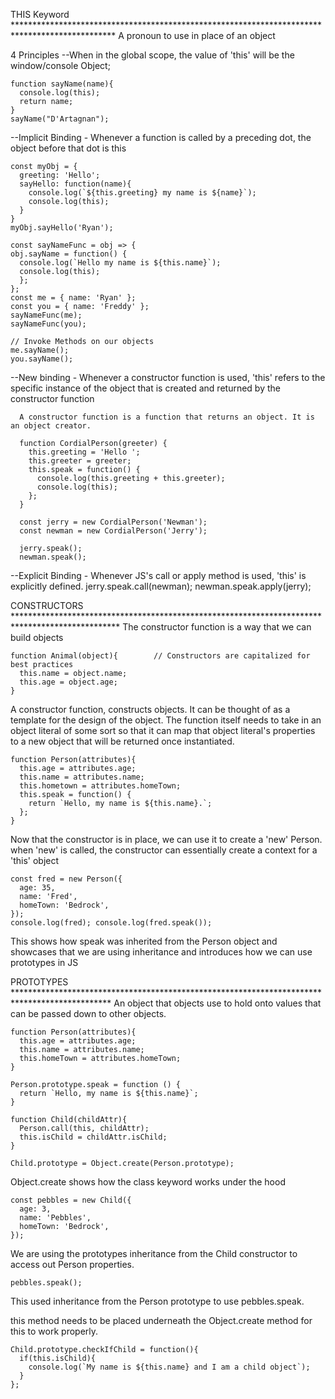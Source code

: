 THIS Keyword *********************************************************************************************** 
A pronoun to use in place of an object

4 Principles
  --When in the global scope, the value of 'this' will be the window/console Object;
    
    function sayName(name){
      console.log(this);
      return name;
    }
    sayName("D'Artagnan");

  --Implicit Binding - Whenever a function is called by a preceding dot, the object before that dot is this
    
    const myObj = {
      greeting: 'Hello';
      sayHello: function(name){
        console.log(`${this.greeting} my name is ${name}`);
        console.log(this);
      }
    }
    myObj.sayHello('Ryan');

    const sayNameFunc = obj => {
    obj.sayName = function() {
      console.log(`Hello my name is ${this.name}`);
      console.log(this);
      };
    };
    const me = { name: 'Ryan' };
    const you = { name: 'Freddy' };
    sayNameFunc(me);
    sayNameFunc(you);

    // Invoke Methods on our objects
    me.sayName();
    you.sayName();

  --New binding - Whenever a constructor function is used, 'this' refers to the specific instance of the object that is created and returned by the constructor function

      A constructor function is a function that returns an object. It is an object creator.

      function CordialPerson(greeter) {
        this.greeting = 'Hello ';
        this.greeter = greeter;
        this.speak = function() {
          console.log(this.greeting + this.greeter);
          console.log(this);
        };
      }

      const jerry = new CordialPerson('Newman');
      const newman = new CordialPerson('Jerry');

      jerry.speak();
      newman.speak();

  --Explicit Binding - Whenever JS's call or apply method is used, 'this' is explicitly defined.
      jerry.speak.call(newman); newman.speak.apply(jerry);


CONSTRUCTORS ************************************************************************************************
  The constructor function is a way that we can build objects

    function Animal(object){        // Constructors are capitalized for best practices
      this.name = object.name;
      this.age = object.age;
    }

  A constructor function, constructs objects. It can be thought of as a template for the design of the object. The function itself needs to take in an object literal of some sort so that it can map that object literal's properties to a new object that will be returned once instantiated.

    function Person(attributes){
      this.age = attributes.age;
      this.name = attributes.name;
      this.hometown = attributes.homeTown;
      this.speak = function() {
        return `Hello, my name is ${this.name}.`;
      };
    }
  Now that the constructor is in place, we can use it to create a 'new' Person.
    when 'new' is called, the constructor can essentially create a context for a 'this' object

    const fred = new Person({
      age: 35,
      name: 'Fred',
      homeTown: 'Bedrock',
    });
    console.log(fred); console.log(fred.speak());

  This shows how speak was inherited from the Person object and showcases that we are using inheritance and introduces how we can use prototypes in JS

PROTOTYPES **********************************************************************************************
An object that objects use to hold onto values that can be passed down to other objects.

    function Person(attributes){
      this.age = attributes.age;
      this.name = attributes.name;
      this.homeTown = attributes.homeTown;
    }

    Person.prototype.speak = function () {
      return `Hello, my name is ${this.name}`;
    }

    function Child(childAttr){
      Person.call(this, childAttr);
      this.isChild = childAttr.isChild;
    }

    Child.prototype = Object.create(Person.prototype);
  Object.create shows how the class keyword works under the hood

    const pebbles = new Child({
      age: 3,
      name: 'Pebbles',
      homeTown: 'Bedrock',
    });

  We are using the prototypes inheritance from the Child constructor to access out Person properties.

    pebbles.speak();
  This used inheritance from the Person prototype to use pebbles.speak.

  this method needs to be placed underneath the Object.create method for this to work properly.
    
    Child.prototype.checkIfChild = function(){
      if(this.isChild){
        console.log(`My name is ${this.name} and I am a child object`);
      }
    };